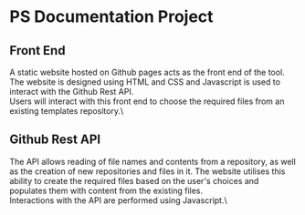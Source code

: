 # PS Documentation Project

## Front End
A static website hosted on Github pages acts as the front end of the tool. The website is designed using HTML and CSS and Javascript is used to interact with the Github Rest API.\
Users will interact with this front end to choose the required files from an existing templates repository.\

## Github Rest API
The API allows reading of file names and contents from a repository, as well as the creation of new repositories and files in it. The website utilises this ability to create the required files based on the user's choices and populates them with content from the existing files. \
Interactions with the API are performed using Javascript.\



